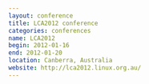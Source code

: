 ```yaml
---
layout: conference
title: LCA2012 conference
categories: conferences
name: LCA2012
begin: 2012-01-16
end: 2012-01-20
location: Canberra, Australia
website: http://lca2012.linux.org.au/
---
```

